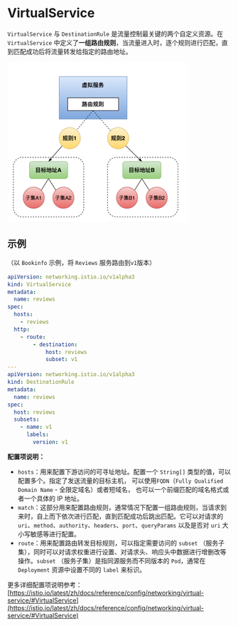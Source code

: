 # VirtualService

`VirtualService` 与 `DestinationRule` 是流量控制最关键的两个自定义资源。在 `VirtualService` 中定义了**一组路由规则**，当流量进入时，逐个规则进行匹配，直到匹配成功后将流量转发给指定的路由地址。

![VirtualService流程图](virtual-service.png)

## 示例

（以 `Bookinfo` 示例，将 `Reviews` 服务路由到`v1`版本）

```yaml
apiVersion: networking.istio.io/v1alpha3
kind: VirtualService
metadata:
  name: reviews
spec:
  hosts:
    - reviews
  http:
    - route:
        - destination:
            host: reviews
            subset: v1
---
apiVersion: networking.istio.io/v1alpha3
kind: DestinationRule
metadata:
  name: reviews
spec:
  host: reviews
  subsets:
    - name: v1
      labels:
        version: v1
```

**配置项说明：**

- `hosts`：用来配置下游访问的可寻址地址。配置一个 `String[]` 类型的值，可以配置多个。指定了发送流量的目标主机， 可以使用`FQDN`（`Fully Qualified Domain Name` - 全限定域名）或者短域名， 也可以一个前缀匹配的域名格式或者一个具体的 IP 地址。
- `match`：这部分用来配置路由规则，通常情况下配置一组路由规则，当请求到来时，自上而下依次进行匹配，直到匹配成功后跳出匹配。它可以对请求的 `uri`、`method`、`authority`、`headers`、`port`、`queryParams` 以及是否对 `uri` 大小写敏感等进行配置。
- `route`：用来配置路由转发目标规则，可以指定需要访问的 `subset` （服务子集），同时可以对请求权重进行设置、对请求头、响应头中数据进行增删改等操作。`subset` （服务子集）是指同源服务而不同版本的 `Pod`，通常在 `Deployment` 资源中设置不同的 `label` 来标识。

更多详细配置项说明参考：[https://istio.io/latest/zh/docs/reference/config/networking/virtual-service/#VirtualService](https://istio.io/latest/zh/docs/reference/config/networking/virtual-service/#VirtualService)
